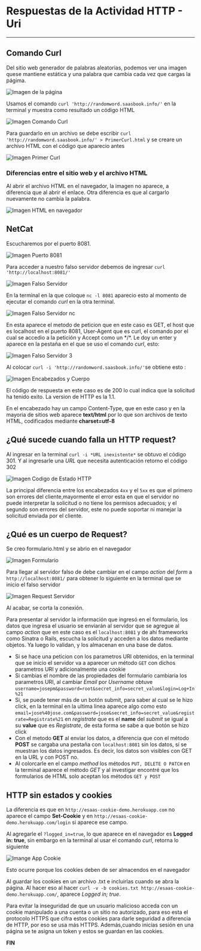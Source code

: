 # Respuestas de la Actividad HTTP - Uri

---

## Comando Curl

Del sitio web generador de palabras aleatorias, podemos ver una imagen quese mantiene estática y una palabra que cambia cada vez que cargas la págima.

![Imagen de la página](SitioWeb.png)

Usamos el comando `curl 'http://randomword.saasbook.info/'` en la terminal y muestra como resultado un código HTML

![Imagen Comando Curl](ComandoCurl.png)

Para guardarlo en un archivo se debe escribir `curl 'http://randomword.saasbook.info/' > PrimerCurl.html` y se creare un archivo HTML con el código que aparecio antes

![Imagen Primer Curl](PrimerCurl.png)

### Diferencias entre el sitio web y el archivo HTML

Al abrir el archivo HTML en el navegador, la imagen no aparece, a diferencia que al abrir el enlace. Otra diferencia es que al cargarlo nuevamente no cambia la palabra.

![Imagen HTML en navegador](htmlEnNavegador.png)

## NetCat

Escucharemos por el puerto 8081.

![Imagen Puerto 8081](Puerto8081.png)

Para acceder a nuestro falso servidor debemos de ingresar `curl 'http://localhost:8081/'`

![Imagen Falso Servidor](FalsoServidor1.png)

En la terminal en la que coloque `nc -l 8081` aparecio esto al momento de ejecutar el comando *curl* en la otra terminal.

![Imagen Falso Servidor nc](FalsoServidor2.png)

En esta aparece el metodo de peticion que en este caso es GET, el host que es localhost en el puerto 8081, User-Agent que es curl, el comando por el cual se accedio a la petición y Accept como un \*/\*. Le doy un enter y aparece en la pestaña en el que se uso el comando *curl*, esto:

![Imagen Falso Servidor 3](FalsoServidor3.png)

Al colocar `curl -i 'http://randomword.saasbook.info/'`se obtiene esto :

![Imagen Encabezados y Cuerpo](EncabezadoCuerpo.png)

El código de respuesta en este caso es de 200 lo cual indica que la solicitud ha tenido exito. La version de HTTP es la 1.1.

En el encabezado hay un campo Content-Type, que en este caso y en la mayoria de sitios web aparece **text/html** por lo que son archivos de texto HTML, codificados mediante **charset=utf-8**

## ¿Qué sucede cuando falla un HTTP request?

Al ingresar en la terminal `curl -i *URL inexistente*` se obtuvo el código 301. Y al ingresarle una *URL* que necesita autenticación retorno el código 302

![Imagen Codigo de Estado HTTP](CodigoEstado.png)

La principal diferencia entre los encabezados `4xx` y el `5xx` es que el primero son errores del cliente,mayormente el error esta en que el servidor no puede interpretar la solicitud o no tiene los permisos adecuados; y el segundo son errores del servidor, este no puede soportar ni manejar la solicitud enviada por el cliente.  

## ¿Qué es un cuerpo de Request?

Se creo formulario.html y se abrio en el navegador

![Imagen Formulario](Formulario.png)

Para llegar al servidor falso de debe cambiar en el campo *action* del *form* a `http://localhost:8081/` para obtener lo siguiente en la terminal que se inicio el falso servidor

![Imagen Request Servidor](requestFalsoServidor.png)

Al acabar, se corta la conexión.

Para presentar al servidor la información que ingresó en el formulario, los datos que ingresa el usuario se enviarán al servidor que se agregue al campo *action* que en este caso es el `localhost:8081` y de ahí frameworks como Sinatra o Rails, escucha la solicitud y acceden a los datos mediante objetos. Ya luego lo validan, y los almacenan en una base de datos.

* Si se hace una peticion con los parametros URI obtenidos, en la terminal que se inicio el servidor va a aparecer un método `GET` con dichos parametros URI y adicionalmente una cookie
* Si cambias el nombre de las propiedades del formulario cambiaria los parametros URI, al cambiar *Email* por *Username* obtuve `username=josepm&password=root&secret_info=secret_value&login=Log+In%21`  
* Si, se puede tener más de un botón submit, para saber al cual se le hizo click, en la terminal en la ultima linea aparece algo como esto `email=jose%40jose.com&password=jose&secret_info=secret_value&registrate=Registrate%21` en *registrate* que es el **name** del *submit* se igual a su **value** que es *Registrate*, de esta forma se sabe a que botón se hizo click
* Con el metodo **GET** al enviar los datos, a diferencia que con el método **POST** se cargaba una pestaña con `localhost:8081` sin los datos, sí se muestran los datos ingresados. Es decir, los datos son visibles con GET en la URL y con POST no.
* Al colorcarle en el campo *method* los métodos `PUT, DELETE O PATCH` en la terminal aparece el método *GET* y al investigar encontré que los formularios de HTML solo aceptan los métodos `GET y POST`

## HTTP sin estados y cookies

La diferencia es que en `http://esaas-cookie-demo.herokuapp.com` no aparece el campo **Set-Cookie** y en `http://esaas-cookie-demo.herokuapp.com/login` si aparece ese campo.

Al agregarle el `?logged_in=true`, lo que aparece en el navegador es **Logged in: true**, sin embargo en la terminal al usar el comando *curl*, retorna lo siguiente

![Imange App Cookie](AppCookie.png)

Esto ocurre porque los cookies deben de ser almacendos en el navegador

Al guardar los cookies en un archivo .txt e incluirlas cuando se abra la página. Al hacer eso al hacer `curl -v -b cookies.txt http://esaas-cookie-demo.herokuapp.com/`, aparece *Logged in; true*.

Para evitar la inseguridad de que un usuario malicioso acceda con un cookie manipulado a una cuenta o un sitio no autorizado, para eso esta el protocolo HTTPS que cifra estos cookies para darle seguridad a diferencia de HTTP, por eso se usa más HTTPS. Además,cuando inicias sesión en una página se te asigna un token y estos se guardan en las cookies.

**FIN**

